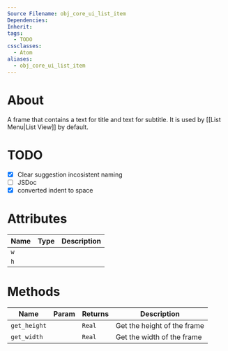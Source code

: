 ```yaml
---
Source Filename: obj_core_ui_list_item
Dependencies: 
Inherit: 
tags:
  - TODO
cssclasses:
  - Atom
aliases:
  - obj_core_ui_list_item
---
```

# About
A frame that contains a text for title and text for subtitle. It is used by [[List Menu|List View]] by default.
# TODO
- [x] Clear suggestion incosistent naming
- [ ] JSDoc
- [x] converted indent to space

# Attributes
| Name | Type   | Description               |
| ---- | ------ | ------------------------- |
| `w`  |        |                           |
| `h`  |        |                           |
# Methods
| Name | Param | Returns | Description |
| ---- | ---- | ---- | ---- |
| `get_height` |  | `Real` | Get the height of the frame |
| `get_width` |  | `Real` | Get the width of the frame |

